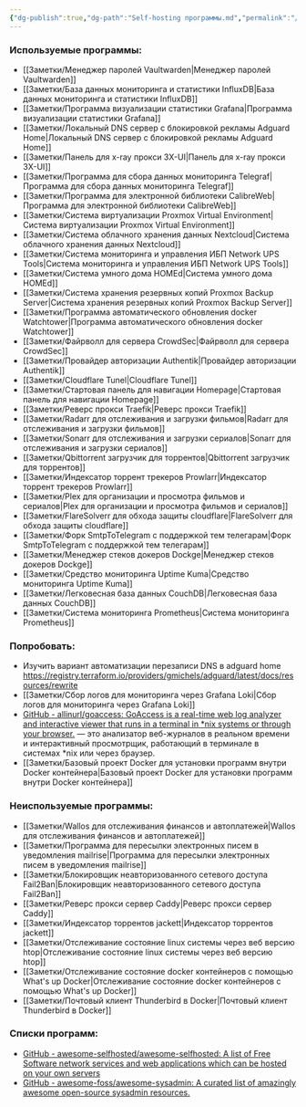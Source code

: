 ```yaml
---
{"dg-publish":true,"dg-path":"Self-hosting программы.md","permalink":"/self-hosting-programmy/","created":"2024-07-14"}
---
```


### Используемые программы:
- [[Заметки/Менеджер паролей Vaultwarden\|Менеджер паролей Vaultwarden]]
- [[Заметки/База данных мониторинга и статистики InfluxDB\|База данных мониторинга и статистики InfluxDB]]
- [[Заметки/Программа визуализации статистики Grafana\|Программа визуализации статистики Grafana]]
- [[Заметки/Локальный DNS сервер с блокировкой рекламы Adguard Home\|Локальный DNS сервер с блокировкой рекламы Adguard Home]]
- [[Заметки/Панель для x-ray прокси 3X-UI\|Панель для x-ray прокси 3X-UI]]
- [[Заметки/Программа для сбора данных мониторинга Telegraf\|Программа для сбора данных мониторинга Telegraf]]
- [[Заметки/Программа для электронной библиотеки CalibreWeb\|Программа для электронной библиотеки CalibreWeb]]
- [[Заметки/Система виртуализации Proxmox Virtual Environment\|Система виртуализации Proxmox Virtual Environment]]
- [[Заметки/Система облачного хранения данных Nextcloud\|Система облачного хранения данных Nextcloud]]
- [[Заметки/Система мониторинга и управления ИБП Network UPS Tools\|Система мониторинга и управления ИБП Network UPS Tools]]
- [[Заметки/Система умного дома HOMEd\|Система умного дома HOMEd]]
- [[Заметки/Система хранения резервных копий Proxmox Backup Server\|Система хранения резервных копий Proxmox Backup Server]]
- [[Заметки/Программа автоматического обновления docker Watchtower\|Программа автоматического обновления docker Watchtower]]
- [[Заметки/Файрволл для сервера CrowdSec\|Файрволл для сервера CrowdSec]]
- [[Заметки/Провайдер авторизации Authentik\|Провайдер авторизации Authentik]]
- [[Заметки/Cloudflare Tunel\|Cloudflare Tunel]]
- [[Заметки/Стартовая панель для навигации Homepage\|Стартовая панель для навигации Homepage]]
- [[Заметки/Реверс прокси Traefik\|Реверс прокси Traefik]]
- [[Заметки/Radarr для отслеживания и загрузки фильмов\|Radarr для отслеживания и загрузки фильмов]]
- [[Заметки/Sonarr для отслеживания и загрузки сериалов\|Sonarr для отслеживания и загрузки сериалов]]
- [[Заметки/Qbittorrent загрузчик для торрентов\|Qbittorrent загрузчик для торрентов]]
- [[Заметки/Индексатор торрент трекеров Prowlarr\|Индексатор торрент трекеров Prowlarr]]
- [[Заметки/Plex для организации и просмотра фильмов и сериалов\|Plex для организации и просмотра фильмов и сериалов]]
- [[Заметки/FlareSolverr для обхода защиты cloudflare\|FlareSolverr для обхода защиты cloudflare]]
- [[Заметки/Форк SmtpToTelegram с поддержкой тем телегарам\|Форк SmtpToTelegram с поддержкой тем телегарам]]
- [[Заметки/Менеджер стеков докеров Dockge\|Менеджер стеков докеров Dockge]]
- [[Заметки/Средство мониторинга Uptime Kuma\|Средство мониторинга Uptime Kuma]]
- [[Заметки/Легковесная база данных CouchDB\|Легковесная база данных CouchDB]]
- [[Заметки/Система мониторинга Prometheus\|Система мониторинга Prometheus]]
### Попробовать:
- Изучить вариант автоматизации перезаписи DNS в adguard home https://registry.terraform.io/providers/gmichels/adguard/latest/docs/resources/rewrite
- [[Заметки/Сбор логов для мониторинга через Grafana Loki\|Сбор логов для мониторинга через Grafana Loki]]
- [GitHub - allinurl/goaccess: GoAccess is a real-time web log analyzer and interactive viewer that runs in a terminal in \*nix systems or through your browser.](https://github.com/allinurl/goaccess) — это анализатор веб-журналов в реальном времени и интерактивный просмотрщик, работающий в терминале в системах *nix или через браузер.
- [[Заметки/Базовый проект Docker для установки программ внутри Docker контейнера\|Базовый проект Docker для установки программ внутри Docker контейнера]]
### Неиспользуемые программы:
- [[Заметки/Wallos  для отслеживания финансов и автоплатежей\|Wallos  для отслеживания финансов и автоплатежей]]
- [[Заметки/Программа для пересылки электронных писем в уведомления mailrise\|Программа для пересылки электронных писем в уведомления mailrise]]
- [[Заметки/Блокировщик неавторизованного сетевого доступа Fail2Ban\|Блокировщик неавторизованного сетевого доступа Fail2Ban]]
- [[Заметки/Реверс прокси сервер Caddy\|Реверс прокси сервер Caddy]]
- [[Заметки/Индексатор торрентов jackett\|Индексатор торрентов jackett]]
- [[Заметки/Отслеживание состояние linux системы через веб версию htop\|Отслеживание состояние linux системы через веб версию htop]]
- [[Заметки/Отслеживание состояние docker контейнеров с помощью What's up Docker\|Отслеживание состояние docker контейнеров с помощью What's up Docker]]
- [[Заметки/Почтовый клиент Thunderbird в Docker\|Почтовый клиент Thunderbird в Docker]]
### Списки программ:
- [GitHub - awesome-selfhosted/awesome-selfhosted: A list of Free Software network services and web applications which can be hosted on your own servers](https://github.com/awesome-selfhosted/awesome-selfhosted)
- [GitHub - awesome-foss/awesome-sysadmin: A curated list of amazingly awesome open-source sysadmin resources.](https://github.com/awesome-foss/awesome-sysadmin)